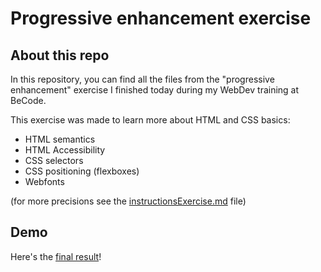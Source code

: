 # Progressive enhancement exercise
## About this repo

In this repository, you can find all the files from the "progressive enhancement" exercise I finished today during my WebDev training at BeCode.

This exercise was made to learn more about HTML and CSS basics:
- HTML semantics
- HTML Accessibility
- CSS selectors
- CSS positioning (flexboxes)
- Webfonts

(for more precisions see the [instructionsExercise.md](.../instructionsExercice.md) file)

## Demo

Here's the [final result](https://aurorevanhoorebeke.github.io/progressive-enhancement/)!
